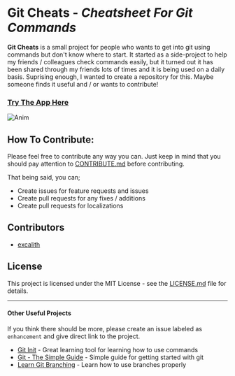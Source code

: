# Git Cheats - *Cheatsheet For Git Commands*
**Git Cheats** is a small project for people who wants to get into git using commands but don't know where to start. It started as a side-project to help my friends / colleagues check commands easily, but it turned out it has been shared through my friends lots of times and it is being used on a daily basis. Suprising enough, I wanted to create a repository for this. Maybe someone finds it useful and / or wants to contribute!

### [Try The App Here](http://gitcheats.com/)

![Anim](/images/anim.gif)

## How To Contribute:
Please feel free to contribute any way you can. Just keep in mind that you should pay attention to [CONTRIBUTE.md](.github/CONTRIBUTING.md) before contributing.

That being said, you can;
* Create issues for feature requests and issues
* Create pull requests for any fixes / additions
* Create pull requests for localizations

## Contributors
* [excalith](https://github.com/excalith)

## License
This project is licensed under the MIT License - see the [LICENSE.md](LICENSE.md) file for details.

___

#### Other Useful Projects
If you think there should be more, please create an issue labeled as `enhancement` and give direct link to the project.
* [Git Init](https://pel-daniel.github.io/git-init) - Great learning tool for learning how to use commands
* [Git - The Simple Guide](https://rogerdudler.github.io/git-guide) - Simple guide for getting started with git
* [Learn Git Branching](https://learngitbranching.js.org) - Learn how to use branches properly
